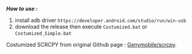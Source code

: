 ***How to use :***
1. install adb driver `https://developer.android.com/studio/run/win-usb`
2. download the release then execute `Costumized.bat` or `Costumized_Simple.bat`

   
Costumized SCRCPY from original Github page : [Genymobile/scrcpy](https://github.com/Genymobile/scrcpy).
